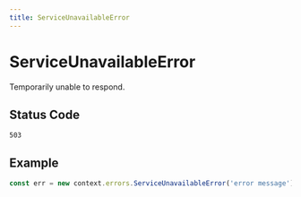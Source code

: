 ```yaml
---
title: ServiceUnavailableError
---
```


# ServiceUnavailableError

<SinceBadge version="1.0.0" />

Temporarily unable to respond.

## Status Code

`503`

## Example

```js
const err = new context.errors.ServiceUnavailableError('error message');
```
